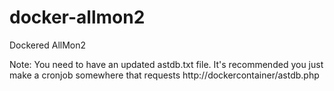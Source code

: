 # docker-allmon2
Dockered AllMon2

Note: You need to have an updated astdb.txt file. It's recommended you just make a cronjob somewhere that requests http://dockercontainer/astdb.php
